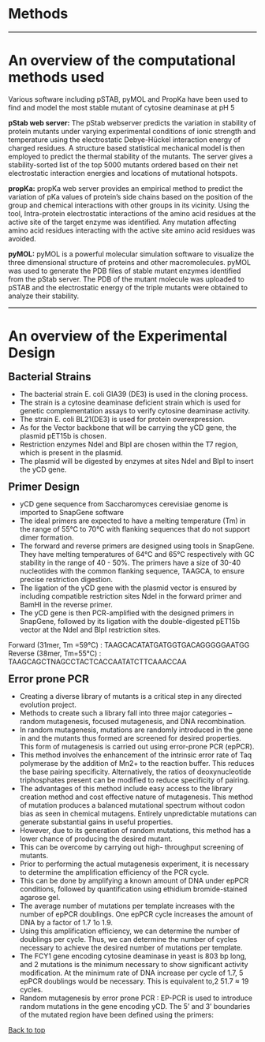 # Methods

<hr style="height:3px;border:none;color:#808080;background-color:#808080;" />

# **An overview of the computational methods used**

Various software including pSTAB, pyMOL and PropKa have been used to find and model the most stable mutant of cytosine deaminase at pH 5

**pStab web server:** The pStab webserver predicts the variation in stability of protein mutants under varying experimental conditions of ionic strength and temperature using the electrostatic  Debye-Hückel interaction energy of charged residues. A structure based statistical mechanical model is then employed to predict the thermal stability of the mutants. The server gives a stability-sorted list of the top 5000 mutants ordered based on their net electrostatic interaction energies and locations of mutational hotspots.

**propKa:** propKa web server provides an empirical method to predict the variation of pKa values of protein’s side chains based on the position of the group and chemical interactions with other groups in its vicinity. Using the tool, Intra-protein electrostatic interactions of the amino acid residues at the active site of the target enzyme was identified. Any mutation affecting amino acid residues interacting with the active site amino acid residues was avoided. 

**pyMOL:** pyMOL is a powerful molecular simulation software to visualize the three dimensional structure of proteins and other macromolecules. pyMOL was used to generate the PDB files of stable mutant enzymes identified from the pStab server. The PDB of the mutant molecule was uploaded to pSTAB and the electrostatic energy of the triple mutants were obtained to analyze their stability.

<hr style="height:3px;border:none;color:#808080;background-color:#808080;" />

# **An overview of the Experimental Design**

<h2 style="margin: 0 !important;">Bacterial Strains</h2>

<ul>
  <li> The bacterial strain E. coli GIA39 (DE3) is used in the cloning process.  </li>
  <li> The strain is a cytosine deaminase deficient strain which is used for genetic complementation assays to verify cytosine deaminase activity.  </li>
  <li> The strain E. coli BL21(DE3) is used for protein overexpression.  </li>
  <li> As for the Vector backbone that will be carrying the yCD gene, the plasmid pET15b is chosen.  </li>
  <li> Restriction enzymes NdeI and BlpI are chosen within the T7 region, which is present in the plasmid.  </li>
  <li> The plasmid will be digested by enzymes at sites NdeI and BlpI to insert the yCD gene.  </li>
</ul>

<h2 style="margin: 0 !important;">Primer Design</h2>

<ul>
  <li> yCD gene sequence from Saccharomyces cerevisiae genome is imported to SnapGene software  </li>
  <li> The ideal primers are expected to have a melting temperature (Tm) in the range of 55°C to 70°C with flanking sequences that do not support dimer formation.  </li>
  <li> The forward and reverse primers are designed using tools in SnapGene. They have melting temperatures of 64°C and 65°C respectively with GC stability in the range of 40 - 50%. The primers have a size of 30-40 nucleotides with the common flanking sequence, TAAGCA, to ensure precise restriction digestion.   </li>
  <li> The ligation of the yCD gene with the plasmid vector is ensured by including compatible restriction sites NdeI in the forward primer and BamHI in the reverse primer.  </li>
  <li> The yCD gene is then PCR-amplified with the designed primers in SnapGene, followed by its ligation with the double-digested pET15b vector at the NdeI and BlpI restriction sites.  </li>
</ul>

Forward (31mer, Tm =59℃) : TAAGCACATATGATGGTGACAGGGGGAATGG <br>
Reverse (38mer, Tm=55℃) : TAAGCAGCTNAGCCTACTCACCAATATCTTCAAACCAA

<h2 style="margin: 0 !important;">Error prone PCR</h2>

<ul>
  <li> Creating a diverse library of mutants is a critical step in any directed evolution project.   </li>
  <li> Methods to create such a library fall into three major categories – random mutagenesis, focused mutagenesis, and DNA recombination.  </li>
  <li> In random mutagenesis, mutations are randomly introduced in the gene in and the mutants thus formed are screened for desired properties. This form of mutagenesis is carried out using error-prone PCR (epPCR).  </li>
  <li> This method involves the enhancement of the intrinsic error rate of Taq polymerase by the addition of Mn2+ to the reaction buffer. This reduces the base pairing specificity. Alternatively, the ratios of deoxynucleotide triphosphates present can be modified to reduce specificity of pairing.  </li>
  <li> The advantages of this method include easy access to the library creation method and cost effective nature of mutagenesis. This method of mutation produces a balanced mutational spectrum without codon bias as seen in chemical mutagens. Entirely unpredictable mutations can generate substantial gains in useful properties.  </li>
  <li> However, due to its generation of random mutations, this method has a lower chance of producing the desired mutant.  </li>
  <li> This can be overcome by carrying out high- throughput screening of mutants.  </li>
  <li> Prior to performing the actual mutagenesis experiment, it is necessary to determine the amplification efficiency of the PCR cycle.   </li>
  <li> This can be done by amplifying a known amount of DNA under epPCR conditions, followed by quantification using ethidium bromide-stained agarose gel.   </li>
  <li> The average number of mutations per template increases with the number of epPCR doublings. One epPCR cycle increases the amount of DNA by a factor of 1.7 1o 1.9.  </li>
  <li> Using this amplification efficiency, we can determine the number of doublings per cycle. Thus, we can determine the number of cycles necessary to achieve the desired number of mutations per template.   </li>
  <li> The FCY1 gene encoding cytosine deaminase in yeast is 803 bp long, and 2 mutations is the minimum necessary to show significant activity modification. At the minimum rate of DNA increase per cycle of 1.7, 5 epPCR doublings would be necessary. This is equivalent to,2 51.7 ≈ 19 cycles.  </li>
  <li> Random mutagenesis by error prone PCR : EP-PCR is used to introduce random mutations in the gene encoding yCD. The 5’ and 3’ boundaries of the mutated region have been defined using the primers:  </li>
</ul>

[Back to top](#)
